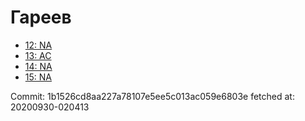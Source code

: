 # Гареев
- [12: NA](12.md)
- [13: AC](13.md)
- [14: NA](14.md)
- [15: NA](15.md)

Commit: 1b1526cd8aa227a78107e5ee5c013ac059e6803e
 fetched at: 20200930-020413

